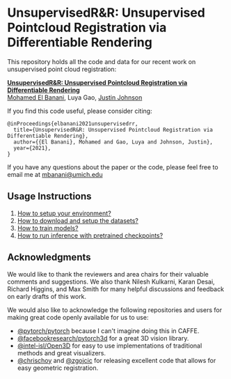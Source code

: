 UnsupervisedR&R: Unsupervised Pointcloud Registration via Differentiable Rendering
====================================

This repository holds all the code and data for our recent work on unsupervised point cloud
registration:

**[UnsupervisedR&R: Unsupervised Pointcloud Registration via Differentiable Rendering][1]**  
[Mohamed El Banani](https://mbanani.github.io), Luya Gao, [Justin Johnson](https://web.eecs.umich.edu/~justincj/)

If you find this code useful, please consider citing:  
```text
@inProceedings{elbanani2021unsupervisedrr,
  title={UnsupervisedR&R: Unsupervised Pointcloud Registration via Differentiable Rendering},
  author={{El Banani}, Mohamed and Gao, Luya and Johnson, Justin},
  year={2021},
}
```

If you have any questions about the paper or the code, please feel free to email me at
mbanani@umich.edu 


Usage Instructions
------------------

1. [How to setup your environment?][2]
2. [How to download and setup the datasets?][3]
3. [How to train models?][4]
4. [How to run inference with pretrained checkpoints?][5]

Acknowledgments
---------------
We would like to thank the reviewers and area chairs for their valuable comments and suggestions. 
We also thank Nilesh Kulkarni, Karan Desai, Richard Higgins, and Max Smith for many helpful
discussions and feedback on early drafts of this work. 

We would also like to acknowledge the following repositories and users for making great code openly
available for us to use:

- [@pytorch/pytorch](https://www.github.com/pytorch/pytorch) because I can't imagine doing this
  in CAFFE.
- [@facebookresearch/pytorch3d](https://github.com/facebookresearch/pytorch3d) for a great 3D vision
  library. 
- [@intel-isl/Open3D](https://github.com/intel-isl/Open3D) for easy to use implementations of
  traditional methods and great visualizers. 
- [@chrischoy](https://github.com/chrischoy/DeepGlobalRegistration) and
  [@zgojcic](https://github.com/zgojcic/3D_multiview_reg) for releasing excellent code that allows
for easy geometric registration. 


[1]: https://mbanani.github.io/unsupervisedrr
[2]: https://github.com/mbanani/unsupervisedRR/tree/master/docs/setup.md 
[3]: https://github.com/mbanani/unsupervisedRR/tree/master/docs/datasets.md 
[4]: https://github.com/mbanani/unsupervisedRR/tree/master/docs/training.md
[5]: https://github.com/mbanani/unsupervisedRR/tree/master/docs/inference.md 
